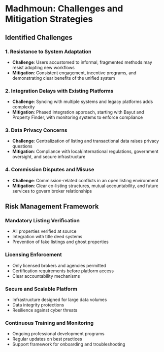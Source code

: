 # Madhmoun: Challenges and Mitigation Strategies

## Identified Challenges

### 1. Resistance to System Adaptation
* **Challenge**: Users accustomed to informal, fragmented methods may resist adopting new workflows
* **Mitigation**: Consistent engagement, incentive programs, and demonstrating clear benefits of the unified system

### 2. Integration Delays with Existing Platforms
* **Challenge**: Syncing with multiple systems and legacy platforms adds complexity
* **Mitigation**: Phased integration approach, starting with Bayut and Property Finder, with monitoring systems to enforce compliance

### 3. Data Privacy Concerns
* **Challenge**: Centralization of listing and transactional data raises privacy questions
* **Mitigation**: Compliance with local/international regulations, government oversight, and secure infrastructure

### 4. Commission Disputes and Misuse
* **Challenge**: Commission-related conflicts in an open listing environment
* **Mitigation**: Clear co-listing structures, mutual accountability, and future services to govern broker relationships

## Risk Management Framework

### Mandatory Listing Verification
* All properties verified at source
* Integration with title deed systems
* Prevention of fake listings and ghost properties

### Licensing Enforcement
* Only licensed brokers and agencies permitted
* Certification requirements before platform access
* Clear accountability mechanisms

### Secure and Scalable Platform
* Infrastructure designed for large data volumes
* Data integrity protections
* Resilience against cyber threats

### Continuous Training and Monitoring
* Ongoing professional development programs
* Regular updates on best practices
* Support framework for onboarding and troubleshooting